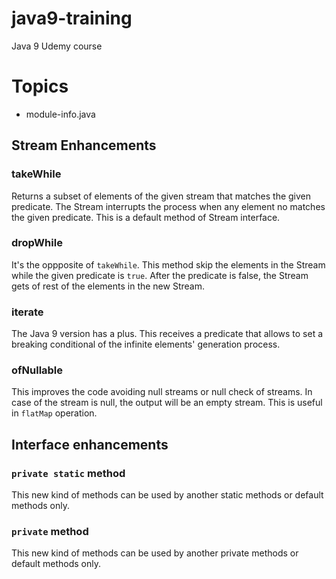 # java9-training
Java 9 Udemy course

# Topics
- module-info.java

## Stream Enhancements
### takeWhile
Returns a subset of elements of the given stream that matches the given predicate.
The Stream interrupts the process when any element no matches the given predicate.
This is a default method of Stream interface.
### dropWhile
It's the oppposite of `takeWhile`. This method skip the elements in the Stream while the given predicate is `true`.
After the predicate is false, the Stream gets of rest of the elements in the new Stream.
### iterate
The Java 9 version has a plus. This receives a predicate that allows to set a breaking conditional of the infinite elements' generation process.
### ofNullable
This improves the code avoiding null streams or null check of streams. In case of the stream is null, the output will be an empty stream.
This is useful in `flatMap` operation.

## Interface enhancements
### `private static` method
This new kind of methods can be used by another static methods or default methods only.
### `private` method
This new kind of methods can be used by another private methods or default methods only.
